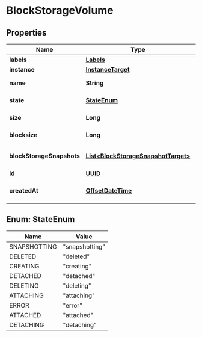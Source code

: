 # BlockStorageVolume

## Properties
Name | Type | Description | Notes
------------ | ------------- | ------------- | -------------
**labels** | [**Labels**](Labels.md) |  |  [optional]
**instance** | [**InstanceTarget**](InstanceTarget.md) |  |  [optional]
**name** | **String** | Volume name |  [optional]
**state** | [**StateEnum**](#StateEnum) | Volume state |  [optional]
**size** | **Long** | Volume size |  [optional]
**blocksize** | **Long** | Volume block size |  [optional]
**blockStorageSnapshots** | [**List&lt;BlockStorageSnapshotTarget&gt;**](BlockStorageSnapshotTarget.md) | Volume snapshots, if any |  [optional]
**id** | [**UUID**](UUID.md) | Volume ID |  [optional]
**createdAt** | [**OffsetDateTime**](OffsetDateTime.md) | Volume creation date |  [optional]

<a name="StateEnum"></a>
## Enum: StateEnum
Name | Value
---- | -----
SNAPSHOTTING | &quot;snapshotting&quot;
DELETED | &quot;deleted&quot;
CREATING | &quot;creating&quot;
DETACHED | &quot;detached&quot;
DELETING | &quot;deleting&quot;
ATTACHING | &quot;attaching&quot;
ERROR | &quot;error&quot;
ATTACHED | &quot;attached&quot;
DETACHING | &quot;detaching&quot;
